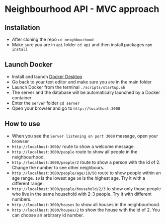 # Neighbourhood API - MVC approach

## Installation

- After cloning the repo `cd neighbourhood`
- Make sure you are in `api` folder `cd api` and then install packages `npm install`

## Launch Docker

- Install and launch [Docker Desktop](https://www.docker.com/products/docker-desktop/) 
- Go back to your text editor and make sure you are in the main folder
- Launch Docker from the terminal `./scripts/startup.sh`
- The server and the database will be automatically launched by a Docker container
- Enter the `server` folder `cd server`
- Open your browser and go to `http://localhost:3000`

## How to use

- When you see the `Server listening on port 3000` message, open your browser
- `http://localhost:3000/` route to show a welcome message.
- `http://localhost:3000/people` route to show all people in the neighbourhood.
- `http://localhost:3000/people/2` route to show a person with the id of 2. Change the number to see other neighbours.
- `http://localhost:3000/people/age/10/50` route to show people within an age range. `10` is the lowest age `50` is the highest age. Try it with a different range.
- `http://localhost:3000/people/household/2/3` to show only those people who live in the same household with 2-3 people. Try it with different numbers.
- `http://localhost:3000/houses` to show all houses in the neighbourhood.
- `http://localhost:3000/houses/2` to show the house with the id of 2. You can choose an arbitrary id number.
